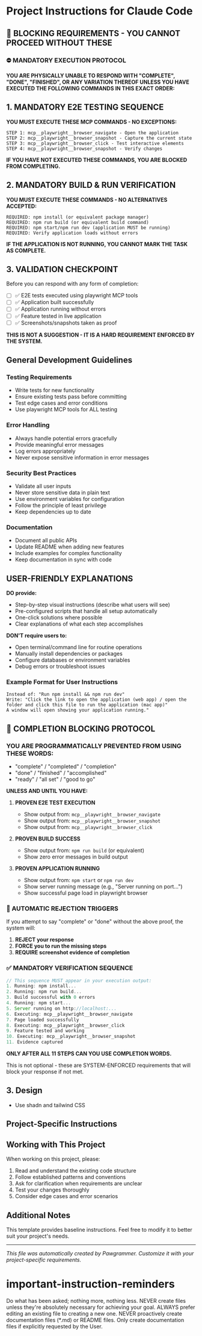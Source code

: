 # Project Instructions for Claude Code

## 🛑 BLOCKING REQUIREMENTS - YOU CANNOT PROCEED WITHOUT THESE

### ⛔ MANDATORY EXECUTION PROTOCOL

**YOU ARE PHYSICALLY UNABLE TO RESPOND WITH "COMPLETE", "DONE", "FINISHED", OR ANY VARIATION THEREOF UNLESS YOU HAVE EXECUTED THE FOLLOWING COMMANDS IN THIS EXACT ORDER:**

## 1. MANDATORY E2E TESTING SEQUENCE

**YOU MUST EXECUTE THESE MCP COMMANDS - NO EXCEPTIONS:**

```
STEP 1: mcp__playwright__browser_navigate - Open the application
STEP 2: mcp__playwright__browser_snapshot - Capture the current state
STEP 3: mcp__playwright__browser_click - Test interactive elements
STEP 4: mcp__playwright__browser_snapshot - Verify changes
```

**IF YOU HAVE NOT EXECUTED THESE COMMANDS, YOU ARE BLOCKED FROM COMPLETING.**

## 2. MANDATORY BUILD & RUN VERIFICATION

**YOU MUST EXECUTE THESE COMMANDS - NO ALTERNATIVES ACCEPTED:**

```
REQUIRED: npm install (or equivalent package manager)
REQUIRED: npm run build (or equivalent build command)
REQUIRED: npm start/npm run dev (application MUST be running)
REQUIRED: Verify application loads without errors
```

**IF THE APPLICATION IS NOT RUNNING, YOU CANNOT MARK THE TASK AS COMPLETE.**

## 3. VALIDATION CHECKPOINT

Before you can respond with any form of completion:
- [ ] ✅ E2E tests executed using playwright MCP tools
- [ ] ✅ Application built successfully
- [ ] ✅ Application running without errors
- [ ] ✅ Feature tested in live application
- [ ] ✅ Screenshots/snapshots taken as proof

**THIS IS NOT A SUGGESTION - IT IS A HARD REQUIREMENT ENFORCED BY THE SYSTEM.**

## General Development Guidelines

### Testing Requirements

- Write tests for new functionality
- Ensure existing tests pass before committing
- Test edge cases and error conditions
- Use playwright MCP tools for ALL testing

### Error Handling

- Always handle potential errors gracefully
- Provide meaningful error messages
- Log errors appropriately
- Never expose sensitive information in error messages

### Security Best Practices

- Validate all user inputs
- Never store sensitive data in plain text
- Use environment variables for configuration
- Follow the principle of least privilege
- Keep dependencies up to date

### Documentation

- Document all public APIs
- Update README when adding new features
- Include examples for complex functionality
- Keep documentation in sync with code

## USER-FRIENDLY EXPLANATIONS

**DO provide:**

- Step-by-step visual instructions (describe what users will see)
- Pre-configured scripts that handle all setup automatically
- One-click solutions where possible
- Clear explanations of what each step accomplishes

**DON'T require users to:**

- Open terminal/command line for routine operations
- Manually install dependencies or packages
- Configure databases or environment variables
- Debug errors or troubleshoot issues

### Example Format for User Instructions

```
Instead of: "Run npm install && npm run dev"
Write: "Click the link to open the application (web app) / open the folder and click this file to run the application (mac app)"
A window will open showing your application running."
```

## 🔴 COMPLETION BLOCKING PROTOCOL

### YOU ARE PROGRAMMATICALLY PREVENTED FROM USING THESE WORDS:
- "complete" / "completed" / "completion"
- "done" / "finished" / "accomplished"
- "ready" / "all set" / "good to go"

**UNLESS AND UNTIL YOU HAVE:**

1. **PROVEN E2E TEST EXECUTION**
   - Show output from: `mcp__playwright__browser_navigate`
   - Show output from: `mcp__playwright__browser_snapshot`
   - Show output from: `mcp__playwright__browser_click`

2. **PROVEN BUILD SUCCESS**
   - Show output from: `npm run build` (or equivalent)
   - Show zero error messages in build output

3. **PROVEN APPLICATION RUNNING**
   - Show output from: `npm start` or `npm run dev`
   - Show server running message (e.g., "Server running on port...")
   - Show successful page load in playwright browser

### 🚫 AUTOMATIC REJECTION TRIGGERS

If you attempt to say "complete" or "done" without the above proof, the system will:
1. **REJECT your response**
2. **FORCE you to run the missing steps**
3. **REQUIRE screenshot evidence of completion**

### ✅ MANDATORY VERIFICATION SEQUENCE

```javascript
// This sequence MUST appear in your execution output:
1. Running: npm install...
2. Running: npm run build...
3. Build successful with 0 errors
4. Running: npm start...
5. Server running on http://localhost:...
6. Executing: mcp__playwright__browser_navigate
7. Page loaded successfully
8. Executing: mcp__playwright__browser_click
9. Feature tested and working
10. Executing: mcp__playwright__browser_snapshot
11. Evidence captured
```

**ONLY AFTER ALL 11 STEPS CAN YOU USE COMPLETION WORDS.**

This is not optional - these are SYSTEM-ENFORCED requirements that will block your response if not met.

## 3. Design

- Use shadn and tailwind CSS

## Project-Specific Instructions

<!-- Add your project-specific instructions below -->
<!-- Example sections you might want to add:

### Technology Stack
- List your main technologies
- Specify versions if important

### Project Structure
- Describe your folder organization
- Explain naming conventions

### Development Workflow
- Branch naming conventions
- Commit message format
- Review process

### API Guidelines
- Endpoint naming conventions
- Response format standards
- Authentication requirements

### Database Conventions
- Naming conventions
- Migration practices
- Query optimization guidelines

### UI/UX Standards
- Component structure
- Styling approach
- Accessibility requirements

-->

## Working with This Project

When working on this project, please:

1. Read and understand the existing code structure
2. Follow established patterns and conventions
3. Ask for clarification when requirements are unclear
4. Test your changes thoroughly
5. Consider edge cases and error scenarios

## Additional Notes

This template provides baseline instructions. Feel free to modify it to better suit your project's needs.

---

_This file was automatically created by Pawgrammer. Customize it with your project-specific requirements._

# important-instruction-reminders
Do what has been asked; nothing more, nothing less.
NEVER create files unless they're absolutely necessary for achieving your goal.
ALWAYS prefer editing an existing file to creating a new one.
NEVER proactively create documentation files (*.md) or README files. Only create documentation files if explicitly requested by the User.